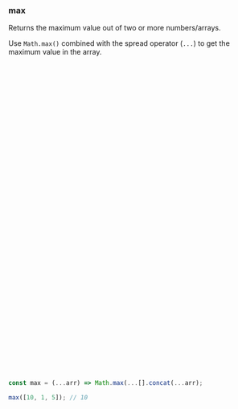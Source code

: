 ### max

Returns the maximum value out of two or more numbers/arrays.

Use `Math.max()` combined with the spread operator (`...`) to get the maximum value in the array.

```js













































const max = (...arr) => Math.max(...[].concat(...arr);
```

```js
max([10, 1, 5]); // 10
```
